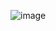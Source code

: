 ![image](https://github.com/lidiaPolyakov/PetStoreDB---project/assets/100362846/a66ffd5e-c72a-4b8e-bf96-f953c4f9bc3c)

